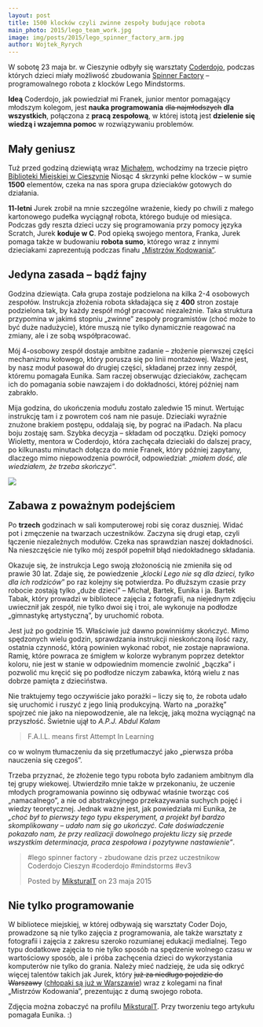 ```yaml
---
layout: post
title: 1500 klocków czyli zwinne zespoły budujące robota
main_photo: 2015/lego_team_work.jpg
image: img/posts/2015/lego_spinner_factory_arm.jpg
author: Wojtek_Ryrych
---
```

W sobotę 23 maja br. w Cieszynie odbyły się warsztaty [Coderdojo](https://www.facebook.com/pages/Coderdojo-Cieszyn/1617811011788747), podczas których dzieci miały możliwość zbudowania [Spinner Factory](https://www.youtube.com/watch?v=QxaCIyJya1I) – programowalnego robota z klocków Lego Mindstorms.

**Ideą** Coderdojo, jak powiedział mi Franek, junior mentor pomagający młodszym kolegom, jest **nauka programowania** <s>dla najmłodszych</s> **dla wszystkich**, połączona z **pracą zespołową**, w której istotą jest **dzielenie się wiedzą i wzajemna pomoc** w rozwiązywaniu problemów.

## Mały geniusz

Tuż przed godziną dziewiątą wraz [Michałem](https://www.linkedin.com/in/cs3bmichalczyz), wchodzimy na trzecie piętro [Biblioteki Miejskiej w Cieszynie](http://biblioteka.cieszyn.pl/) Niosąc 4 skrzynki pełne klocków – w sumie **1500** elementów, czeka na nas spora grupa dzieciaków gotowych do działania.

**11-letni** Jurek zrobił na mnie szczególne wrażenie, kiedy po chwili z małego kartonowego pudełka wyciągnął robota, którego buduje od miesiąca. Podczas gdy reszta dzieci uczy się programowania przy pomocy języka Scratch, Jurek **koduje w C**. Pod opieką swojego mentora, Franka, Jurek pomaga także w budowaniu **robota sumo**, którego wraz z innymi dzieciakami zaprezentują podczas finału [„Mistrzów Kodowania”](http://coderdojo.org.pl/coderdojo-i-mistrzowie-kodowania/).

## Jedyna zasada – bądź fajny

Godzina dziewiąta. Cała grupa zostaje podzielona na kilka 2-4 osobowych zespołów. Instrukcja złożenia robota składająca się z **400** stron zostaje podzielona tak, by każdy zespół mógł pracować niezależnie. Taka struktura przypomina w jakimś stopniu „zwinne” zespoły programistów (choć może to być duże nadużycie), które muszą nie tylko dynamicznie reagować na zmiany, ale i ze sobą współpracować.

Mój 4-osobowy zespół dostaje ambitne zadanie – złożenie pierwszej części mechanizmu kołowego, który porusza się po linii montażowej. Ważne jest, by nasz moduł pasował do drugiej części, składanej przez inny zespół, któremu pomagała Eunika. Sam raczej obserwując dzieciaków, zachęcam ich do pomagania sobie nawzajem i do dokładności, której później nam zabrakło.

Mija godzina, do ukończenia modułu zostało zaledwie 15 minut. Wertując instrukcję tam i z powrotem coś nam nie pasuje. Dzieciaki wyraźnie znużone brakiem postępu, oddalają się, by pograć na iPadach. Na placu boju zostaję sam. Szybka decyzja – składam od początku. Dzięki pomocy Wioletty, mentora w Coderdojo, która zachęcała dzieciaki do dalszej pracy, po kilkunastu minutach dołącza do mnie Franek, który później zapytany, dlaczego mimo niepowodzenia powrócił, odpowiedział: „*miałem dość, ale wiedziałem, że trzeba skończyć*”.

<img class="big" src="/pl/blog/img/posts/2015/lego_spinner_factory_testing.jpg">

## Zabawa z poważnym podejściem

Po **trzech** godzinach w sali komputerowej robi się coraz duszniej. Widać pot i zmęczenie na twarzach uczestników. Zaczyna się drugi etap, czyli łączenie niezależnych modułów. Czeka nas sprawdzian naszej dokładności. Na nieszczęście nie tylko mój zespół popełnił błąd niedokładnego składania.

Okazuje się, że instrukcja Lego swoją złożonością nie zmieniła się od prawie 30 lat. Zdaje się, że powiedzenie „*klocki Lego nie są dla dzieci, tylko dla ich rodziców*” po raz kolejny się potwierdza. Po dłuższym czasie przy robocie zostają tylko „duże dzieci” – Michał, Bartek, Eunika i ja. Bartek Tabak, który prowadzi w bibliotece zajęcia z fotografii, na niejednym zdjęciu uwiecznił jak zespół, nie tylko dwoi się i troi, ale wykonuje na podłodze „gimnastykę artystyczną”, by uruchomić robota.

Jest już po godzinie 15. Właściwie już dawno powinniśmy skończyć. Mimo spędzonych wielu godzin, sprawdzania instrukcji nieskończoną ilość razy, ostatnia czynność, którą powinien wykonać robot, nie zostaje naprawiona. Ramię, które powraca ze śmigłem w kolorze wybranym poprzez detektor koloru, nie jest w stanie w odpowiednim momencie zwolnić „bączka” i pozwolić mu kręcić się po podłodze niczym zabawka, którą wielu z nas dobrze pamięta z dzieciństwa.

Nie traktujemy tego oczywiście jako porażki – liczy się to, że robota udało się uruchomić i ruszyć z jego linią produkcyjną. Warto na „porażkę” spojrzeć nie jako na niepowodzenie, ale na lekcję, jaką można wyciągnąć na przyszłość.
Świetnie ujął to *A.P.J. Abdul Kalam*

> F.A.I.L. means first Attempt In Learning

co w wolnym tłumaczeniu da się przetłumaczyć jako „pierwsza próba nauczenia się czegoś”.

Trzeba przyznać, że złożenie tego typu robota było zadaniem ambitnym dla tej grupy wiekowej. Utwierdziło mnie także w przekonaniu, że uczenie młodych programowania powinno się odbywać właśnie tworząc coś „namacalnego”, a nie od abstrakcyjnego przekazywania suchych pojęć i wiedzy teoretycznej.
Jednak ważne jest, jak powiedziała mi Eunika, że *„choć był to pierwszy tego typu eksperyment, a projekt był bardzo skomplikowany – udało nam się go ukończyć. Całe doświadczenie pokazało nam, że przy realizacji dowolnego projektu liczy się przede wszystkim determinacja, praca zespołowa i pozytywne nastawienie”*.


<div id="fb-root"></div><script>(function(d, s, id) {  var js, fjs = d.getElementsByTagName(s)[0];  if (d.getElementById(id)) return;  js = d.createElement(s); js.id = id;  js.src = "//connect.facebook.net/pl_PL/sdk.js#xfbml=1&version=v2.3";  fjs.parentNode.insertBefore(js, fjs);}(document, 'script', 'facebook-jssdk'));</script><div class="fb-video" data-allowfullscreen="true" data-href="/MiksturaIT/videos/vb.369211183163390/821908997893604/?type=1"><div class="fb-xfbml-parse-ignore"><blockquote cite="/MiksturaIT/videos/821908997893604/"><a href="/MiksturaIT/videos/821908997893604/"></a><p>#lego spinner factory - zbudowane dzis przez uczestnikow Coderdojo Cieszyn #coderdojo #mindstorms #ev3</p>Posted by <a href="https://www.facebook.com/MiksturaIT">MiksturaIT</a> on 23 maja 2015</blockquote></div></div>

## Nie tylko programowanie

W bibliotece miejskiej, w której odbywają się warsztaty Coder Dojo, prowadzone są nie tylko zajęcia z programowania, ale także warsztaty z fotografii i zajęcia z zakresu szeroko rozumianej edukacji medialnej. Tego typu dodatkowe zajęcia to nie tylko sposób na spędzenie wolnego czasu w wartościowy sposób, ale i próba zachęcenia dzieci do wykorzystania komputerów nie tylko do grania. Należy mieć nadzieję, że uda się odkryć więcej talentów takich jak Jurek, który <s>już za niedługo pojedzie do Warszawy</s> ([chłopaki są już w Warszawie](https://www.facebook.com/1617811011788747/photos/pb.1617811011788747.-2207520000.1433093732./1644071349162713/?type=1&theater)) wraz z kolegami na finał „Mistrzów Kodowania”, prezentując z dumą swojego robota.

Zdjęcia można zobaczyć na profilu [MiksturaIT](https://www.facebook.com/media/set/?set=a.822300077854496.1073741854.369211183163390&type=1).
Przy tworzeniu tego artykułu pomagała Eunika. :)

